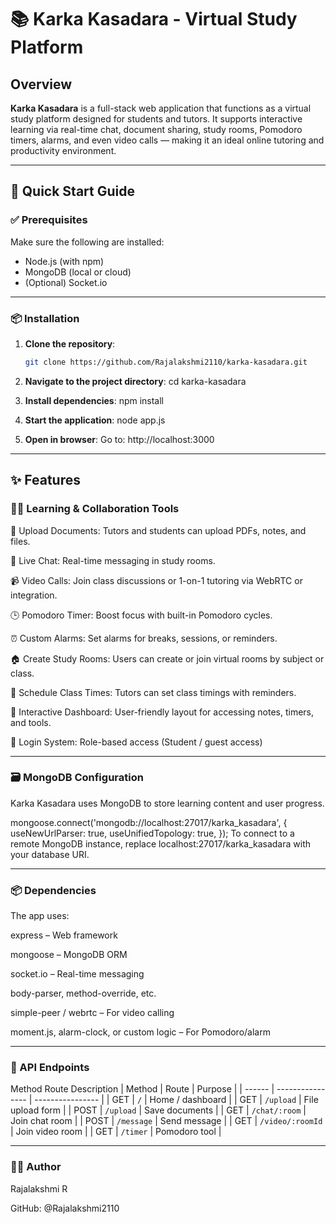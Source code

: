 # 📚 Karka Kasadara - Virtual Study Platform
## Overview

**Karka Kasadara** is a full-stack web application that functions as a virtual study platform designed for students and tutors. It supports interactive learning via real-time chat, document sharing, study rooms, Pomodoro timers, alarms, and even video calls — making it an ideal online tutoring and productivity environment.

---

## 🔧 Quick Start Guide

### ✅ Prerequisites

Make sure the following are installed:

- Node.js (with npm)
- MongoDB (local or cloud)
- (Optional) Socket.io

---

### 📦 Installation

1. **Clone the repository**:

   ```bash
   git clone https://github.com/Rajalakshmi2110/karka-kasadara.git

2. **Navigate to the project directory**:
cd karka-kasadara

3. **Install dependencies**:
npm install

4. **Start the application**:
node app.js

5. **Open in browser**:
Go to: http://localhost:3000

---

## ✨ Features

### 🧑‍🏫 Learning & Collaboration Tools

📁 Upload Documents: Tutors and students can upload PDFs, notes, and files.

💬 Live Chat: Real-time messaging in study rooms.

📹 Video Calls: Join class discussions or 1-on-1 tutoring via WebRTC or integration.

🕒 Pomodoro Timer: Boost focus with built-in Pomodoro cycles.

⏰ Custom Alarms: Set alarms for breaks, sessions, or reminders.

🏠 Create Study Rooms: Users can create or join virtual rooms by subject or class.

📆 Schedule Class Times: Tutors can set class timings with reminders.

🧾 Interactive Dashboard: User-friendly layout for accessing notes, timers, and tools.

🔐 Login System: Role-based access (Student / guest access)

---

### 🗃 MongoDB Configuration
Karka Kasadara uses MongoDB to store learning content and user progress.

mongoose.connect('mongodb://localhost:27017/karka_kasadara', {
  useNewUrlParser: true,
  useUnifiedTopology: true,
});
To connect to a remote MongoDB instance, replace localhost:27017/karka_kasadara with your database URI.

---

### 📦 Dependencies

The app uses:

express – Web framework

mongoose – MongoDB ORM

socket.io – Real-time messaging

body-parser, method-override, etc.

 simple-peer / webrtc – For video calling

moment.js, alarm-clock, or custom logic – For Pomodoro/alarm

---

### 📡 API Endpoints 
Method	Route	Description
| Method | Route            | Purpose          |
| ------ | ---------------- | ---------------- |
| GET    | `/`              | Home / dashboard |
| GET    | `/upload`        | File upload form |
| POST   | `/upload`        | Save documents   |
| GET    | `/chat/:room`    | Join chat room   |
| POST   | `/message`       | Send message     |
| GET    | `/video/:roomId` | Join video room  |
| GET    | `/timer`         | Pomodoro tool    |

---

### 👩‍💻 Author
Rajalakshmi R

GitHub: @Rajalakshmi2110

